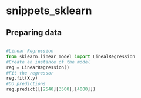 # snippets_sklearn

## Preparing data
````python

#Linear Regression
from sklearn.linear_model import LinealRegression
#Create an instance of the model
reg = LinearRegression()
#Fit the regressor
reg.fit(X,y)
#Do predictions
reg.predict([[2540][3500],[4000]])
